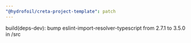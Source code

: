 ```yaml
---
"@hydrofoil/creta-project-template": patch
---
```


build(deps-dev): bump eslint-import-resolver-typescript from 2.7.1 to 3.5.0 in /src
